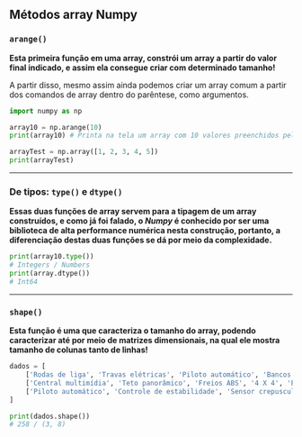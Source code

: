 ## Métodos array Numpy
### `arange()`

**Esta primeira função em uma array, constrói um array a partir do valor final indicado, e assim ela consegue criar com determinado tamanho!**

A partir disso, mesmo assim ainda podemos criar um array comum a partir dos comandos de array dentro do parêntese, como argumentos.

```python
import numpy as np

array10 = np.arange(10)
print(array10) # Printa na tela um array com 10 valores preenchidos pela biblioteca

arrayTest = np.array([1, 2, 3, 4, 5])
print(arrayTest)
```

---

### De tipos: `type()` e `dtype()`

**Essas duas funções de array servem para a tipagem de um array construídos, e como já foi falado, o *Numpy* é conhecido por ser uma biblioteca de alta performance numérica nesta construção, portanto, a diferenciação destas duas funções se dá por meio da complexidade.**

```python
print(array10.type())
# Integers / Numbers
print(array.dtype())
# Int64
```

---

### `shape()`

**Esta função é uma que caracteriza o tamanho do array, podendo caracterizar até por meio de matrizes dimensionais, na qual ele mostra tamanho de colunas tanto de linhas!**

```python
dados = [ 
    ['Rodas de liga', 'Travas elétricas', 'Piloto automático', 'Bancos de couro', 'Ar condicionado', 'Sensor de estacionamento', 'Sensor crepuscular', 'Sensor de chuva'],
    ['Central multimídia', 'Teto panorâmico', 'Freios ABS', '4 X 4', 'Painel digital', 'Piloto automático', 'Bancos de couro', 'Câmera de estacionamento'],
    ['Piloto automático', 'Controle de estabilidade', 'Sensor crepuscular', 'Freios ABS', 'Câmbio automático', 'Bancos de couro', 'Central multimídia', 'Vidros elétricos']
]

print(dados.shape())
# 258 / (3, 8)
```
